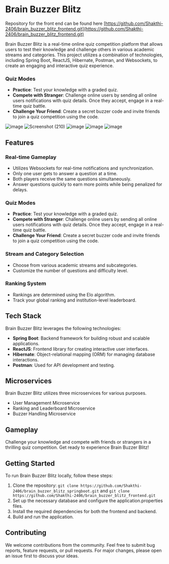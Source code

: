 # Brain Buzzer Blitz

Repository for the front end can be found here [https://github.com/Shakthi-2406/brain_buzzer_blitz_frontend.git](https://github.com/Shakthi-2406/brain_buzzer_blitz_frontend.git)

Brain Buzzer Blitz is a real-time online quiz competition platform that allows users to test their knowledge and challenge others in various academic streams and categories. This project utilizes a combination of technologies, including Spring Boot, ReactJS, Hibernate, Postman, and Websockets, to create an engaging and interactive quiz experience.

### Quiz Modes
- **Practice**: Test your knowledge with a graded quiz.
- **Compete with Stranger**: Challenge online users by sending all online users notifications with quiz details. Once they accept, engage in a real-time quiz battle.
- **Challenge Your Friend**: Create a secret buzzer code and invite friends to join a quiz competition using the code.

![image](https://github.com/Shakthi-2406/brain_buzzer_blitz_springboot/assets/84411432/a7d34164-6e3f-4fb5-a467-1f78814e2605)
![Screenshot (210)](https://github.com/Shakthi-2406/brain_buzzer_blitz_springboot/assets/84411432/c95a2a2b-7103-46ed-a3aa-95f02a42e9ad)
![image](https://github.com/Shakthi-2406/brain_buzzer_blitz_springboot/assets/84411432/0bf3a1eb-e45b-49c2-b195-e3691494ab5d)
![image](https://github.com/Shakthi-2406/brain_buzzer_blitz_springboot/assets/84411432/dbd408da-79c3-4e0c-95bc-151bb68a12be)
![image](https://github.com/Shakthi-2406/brain_buzzer_blitz_springboot/assets/84411432/0a2384ad-ccd4-4cec-b81b-9ee8cf93573a)




## Features

### Real-time Gameplay
- Utilizes Websockets for real-time notifications and synchronization.
- Only one user gets to answer a question at a time.
- Both players receive the same questions simultaneously.
- Answer questions quickly to earn more points while being penalized for delays.
  
### Quiz Modes
- **Practice**: Test your knowledge with a graded quiz.
- **Compete with Stranger**: Challenge online users by sending all online users notifications with quiz details. Once they accept, engage in a real-time quiz battle.
- **Challenge Your Friend**: Create a secret buzzer code and invite friends to join a quiz competition using the code.

### Stream and Category Selection
- Choose from various academic streams and subcategories.
- Customize the number of questions and difficulty level.

### Ranking System
- Rankings are determined using the Elo algorithm.
- Track your global ranking and institution-level leaderboard.

## Tech Stack

Brain Buzzer Blitz leverages the following technologies:

- **Spring Boot**: Backend framework for building robust and scalable applications.
- **ReactJS**: Frontend library for creating interactive user interfaces.
- **Hibernate**: Object-relational mapping (ORM) for managing database interactions.
- **Postman**: Used for API development and testing.

## Microservices

Brain Buzzer Blitz utilizes three microservices for various purposes. 

- User Management Microservice
- Ranking and Leaderboard Microservice
- Buzzer Handling Microservice

## Gameplay

Challenge your knowledge and compete with friends or strangers in a thrilling quiz competition. Get ready to experience Brain Buzzer Blitz!

## Getting Started

To run Brain Buzzer Blitz locally, follow these steps:

1. Clone the repository: `git clone https://github.com/Shakthi-2406/brain_buzzer_blitz_springboot.git` and `git clone https://github.com/Shakthi-2406/brain_buzzer_blitz_frontend.git`
2. Set up the necessary database and configure the application.properties files.
3. Install the required dependencies for both the frontend and backend.
4. Build and run the application.

## Contributing

We welcome contributions from the community. Feel free to submit bug reports, feature requests, or pull requests. For major changes, please open an issue first to discuss your ideas.

